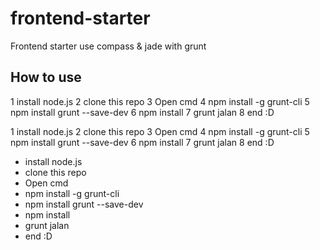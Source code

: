 frontend-starter
================

Frontend starter use compass &amp; jade with grunt

How to use
-----------

  1 install node.js
  2 clone this repo
  3 Open cmd
  4 npm install -g grunt-cli
  5 npm install grunt --save-dev
  6 npm install
  7 grunt jalan
  8 end :D

1 install node.js
2 clone this repo
3 Open cmd
4 npm install -g grunt-cli
5 npm install grunt --save-dev
6 npm install
7 grunt jalan
8 end :D

* install node.js
* clone this repo
* Open cmd
* npm install -g grunt-cli
* npm install grunt --save-dev
* npm install
* grunt jalan
* end :D